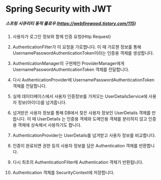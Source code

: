 # Spring Security with JWT

##### 스프링 시큐리티 동작 플로우 (https://webfirewood.tistory.com/115)

1. 사용자가 로그인 정보와 함께 인증 요청(Http Request)

2. AuthenticationFilter가 이 요청을 가로챕니다. 이 때 가로챈 정보를 통해 UsernamePasswordAuthenticationToken이라는 인증용 객체를 생성합니다.

3. AuthenticationManager의 구현체인 ProviderManager에게 UsernamePasswordAuthenticationToken 객체를 전달합니다.

4. 다시 AuthenticationProvider에 UsernamePasswordAuthenticationToken 객체를 전달합니다.

5. 실제 데이터베이스에서 사용자 인증정보를 가져오는 UserDetailsService에 사용자 정보(아이디)를 넘겨줍니다.

6. 넘겨받은 사용자 정보를 통해 DB에서 찾은 사용자 정보인 UserDetails 객체를 만듭니다. 이 때 UserDetails 는 인증용 객체와 도메인용 객체를 분리하지 않고 인증용 객체에 상속해서 사용하기도 합니다.

7. AuthenticationProvider는 UserDetails를 넘겨받고 사용자 정보를 비교합니다.

8. 인증이 완료되면 권한 등의 사용자 정보를 담은 Authentication 객체를 반환합니다.

9. 다시 최초의 AuthenticationFilter에 Authentication 객체가 반환됩니다.

10. Authentication 객체를 SecurityContext에 저장합니다.


